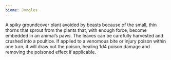 ```yaml
---
biome: Jungles
---
```

A spiky groundcover plant avoided by beasts because of the small, thin thorns that sprout from the plants that, with enough force, become embedded in an animal’s paws. The leaves can be carefully harvested and crushed into a poultice. If applied to a venomous bite or injury poison within one turn, it will draw out the poison, healing 1d4 poison damage and removing the poisoned effect if applicable. 

